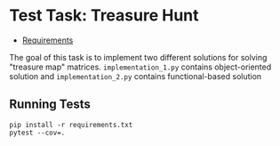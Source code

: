 # Test Task: Treasure Hunt

- [Requirements](https://drive.google.com/file/d/1dxYYgBhE8i_HkK_2UDddnteZXQjq1O7F/view)

The goal of this task is to implement two different solutions for solving "treasure map" matrices.
`implementation_1.py` contains object-oriented solution and `implementation_2.py` contains functional-based solution

## Running Tests

```
pip install -r requirements.txt
pytest --cov=.
```
